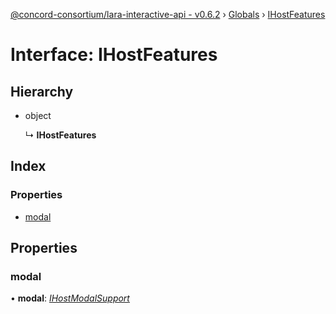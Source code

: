 [@concord-consortium/lara-interactive-api - v0.6.2](../README.md) › [Globals](../globals.md) › [IHostFeatures](ihostfeatures.md)

# Interface: IHostFeatures

## Hierarchy

* object

  ↳ **IHostFeatures**

## Index

### Properties

* [modal](ihostfeatures.md#modal)

## Properties

###  modal

• **modal**: *[IHostModalSupport](ihostmodalsupport.md)*
